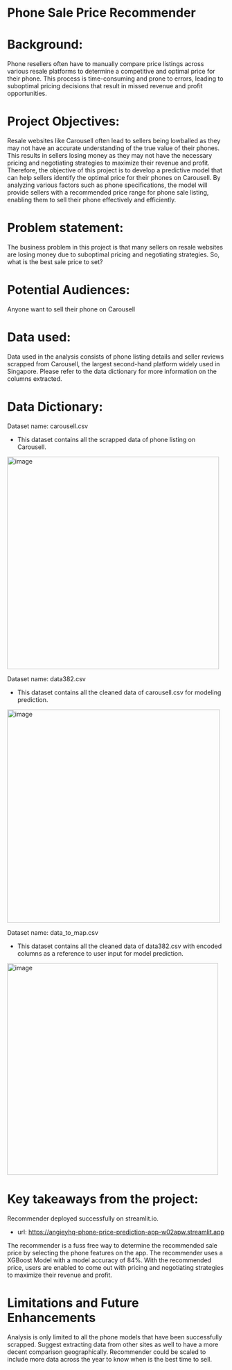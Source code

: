 # Phone Sale Price Recommender

# Background:
Phone resellers often have to manually compare price listings across various resale platforms to determine a competitive and optimal price for their phone. This process is time-consuming and prone to errors, leading to suboptimal pricing decisions that result in missed revenue and profit opportunities.
 

# Project Objectives:
Resale websites like Carousell often lead to sellers being lowballed as they may not have an accurate understanding of the true value of their phones. This results in sellers losing money as they may not have the necessary pricing and negotiating strategies to maximize their revenue and profit. Therefore, the objective of this project is to develop a predictive model that can help sellers identify the optimal price for their phones on Carousell. By analyzing various factors such as phone specifications,  the model will provide sellers with a recommended price range for phone sale listing, enabling them to sell their phone effectively and efficiently.


# Problem statement:
The business problem in this project is that many sellers on resale websites are losing money due to suboptimal pricing and negotiating strategies. So, what is the best sale price to set?

 
# Potential Audiences:
Anyone want to sell their phone on Carousell
  

# Data used:
Data used in the analysis consists of phone listing details and seller reviews scrapped from Carousell, the largest second-hand platform widely used in Singapore. Please refer to the data dictionary for more information on the columns extracted.
 

# Data Dictionary:
Dataset name: carousell.csv
- This dataset contains all the scrapped data of phone listing on Carousell.
 
<img width="489" alt="image" src="https://user-images.githubusercontent.com/125956661/229686211-d748b985-21e0-46c0-9b90-8199c5a54161.png">

Dataset name: data382.csv
- This dataset contains all the cleaned data of carousell.csv for modeling prediction.
 
<img width="491" alt="image" src="https://user-images.githubusercontent.com/125956661/229686071-0ed84a0e-4ebf-4505-a8dd-1e47d0be6ff9.png">

 
Dataset name: data_to_map.csv
- This dataset contains all the cleaned data of data382.csv with encoded columns as a reference to user input for model prediction.
 
<img width="487" alt="image" src="https://user-images.githubusercontent.com/125956661/229686118-18183f22-1e02-49f2-b549-57fd7c1bf80d.png">


# Key takeaways from the project:
Recommender deployed successfully on streamlit.io.
- url:   https://angieyhq-phone-price-prediction-app-w02apw.streamlit.app

The recommender is a fuss free way to determine the recommended sale price by selecting the phone features on the app. The recommender uses a XGBoost Model with a model accuracy of 84%.
With the recommended price, users are enabled to come out with pricing and negotiating strategies to maximize their revenue and profit.
 

# Limitations and Future Enhancements
Analysis is only limited to all the phone models that have been successfully scrapped. Suggest extracting data from other sites as well to have a more decent comparison geographically.
Recommender could be scaled to include more data across the year to know when is the best time to sell.

